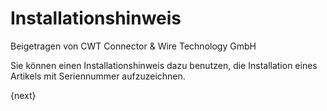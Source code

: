 <!-- add-breadcrumbs -->
# Installationshinweis
<span class="text-muted contributed-by">Beigetragen von CWT Connector & Wire Technology GmbH</span>

Sie können einen Installationshinweis dazu benutzen, die Installation eines Artikels mit Seriennummer aufzuzeichnen.

{next}
